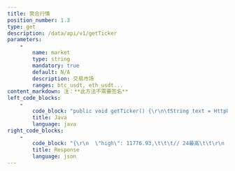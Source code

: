 ```yaml
---
title: 聚合行情
position_number: 1.3
type: get
description: /data/api/v1/getTicker
parameters:
    -
        name: market
        type: string
        mandatory: true
        default: N/A
        description: 交易市场
        ranges: btc_usdt, eth_usdt...
content_markdown: 注：**此方法不需要签名**
left_code_blocks:
    -
        code_block: "public void getTicker() {\r\n\tString text = HttpUtil.get(URL + \"/data/api/v1/getTicker?market=btc_usdt\");\r\n\tSystem.out.println(text);\r\n}"
        title: Java
        language: java
right_code_blocks:
    -
        code_block: "{\r\n  \"high\": 11776.93,\t\t\t// 24最高\t\t\r\n  \"low\": 11012.17,\t\t\t// 24最低\r\n  \"rate\": 1.3900,                       // 24涨跌幅\r\n  \"price\": 11609.92,                    // 最新成交价\r\n  \"ask\": 11618.25,\t\t    \t// 卖一\r\n  \"bid\": 11604.08,\t\t    \t// 买一\r\n  \"coinVol\": 2944.208780,            \t//成交量\r\n  \"moneyVol\": 33765013.61761934    \t//成交额\r\n}\r\n"
        title: Response
        language: json
---
```

